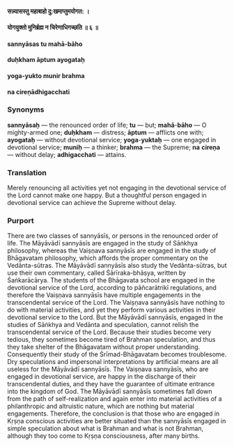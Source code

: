#### सन्न्यासस्तु महाबाहो दु:खमाप्तुमयोगत: ।
#### योगयुक्तो मुनिर्ब्रह्म न चिरेणाधिगच्छति ॥ ६ ॥

#### sannyāsas tu mahā-bāho
#### duḥkham āptum ayogataḥ
#### yoga-yukto munir brahma
#### na cireṇādhigacchati

### Synonyms

**sannyāsaḥ** — the renounced order of life; **tu** — but; **mahā**-**bāho** — O mighty-armed one; **duḥkham** — distress; **āptum** — afflicts one with; **ayogataḥ** — without devotional service; **yoga**-**yuktaḥ** — one engaged in devotional service; **muniḥ** — a thinker; **brahma** — the Supreme; **na** **cireṇa** — without delay; **adhigacchati** — attains.

### Translation

Merely renouncing all activities yet not engaging in the devotional service of the Lord cannot make one happy. But a thoughtful person engaged in devotional service can achieve the Supreme without delay.

### Purport

There are two classes of sannyāsīs, or persons in the renounced order of life. The Māyāvādī sannyāsīs are engaged in the study of Sāṅkhya philosophy, whereas the Vaiṣṇava sannyāsīs are engaged in the study of Bhāgavatam philosophy, which affords the proper commentary on the Vedānta-sūtras. The Māyāvādī sannyāsīs also study the Vedānta-sūtras, but use their own commentary, called Śārīraka-bhāṣya, written by Śaṅkarācārya. The students of the Bhāgavata school are engaged in the devotional service of the Lord, according to pāñcarātrikī regulations, and therefore the Vaiṣṇava sannyāsīs have multiple engagements in the transcendental service of the Lord. The Vaiṣṇava sannyāsīs have nothing to do with material activities, and yet they perform various activities in their devotional service to the Lord. But the Māyāvādī sannyāsīs, engaged in the studies of Sāṅkhya and Vedānta and speculation, cannot relish the transcendental service of the Lord. Because their studies become very tedious, they sometimes become tired of Brahman speculation, and thus they take shelter of the Bhāgavatam without proper understanding. Consequently their study of the Śrīmad-Bhāgavatam becomes troublesome. Dry speculations and impersonal interpretations by artificial means are all useless for the Māyāvādī sannyāsīs. The Vaiṣṇava sannyāsīs, who are engaged in devotional service, are happy in the discharge of their transcendental duties, and they have the guarantee of ultimate entrance into the kingdom of God. The Māyāvādī sannyāsīs sometimes fall down from the path of self-realization and again enter into material activities of a philanthropic and altruistic nature, which are nothing but material engagements. Therefore, the conclusion is that those who are engaged in Kṛṣṇa conscious activities are better situated than the sannyāsīs engaged in simple speculation about what is Brahman and what is not Brahman, although they too come to Kṛṣṇa consciousness, after many births.
